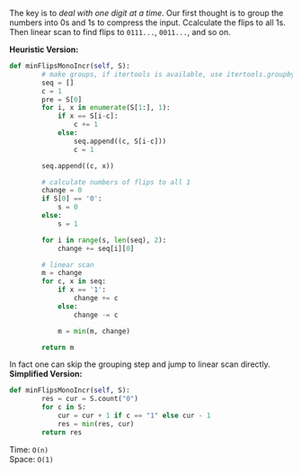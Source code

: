 The key is to *deal with one digit at a time*. Our first thought is to group the numbers into 0s and 1s to compress the input. Ccalculate the flips to all 1s. Then linear scan to find flips to `0111...`, `0011...`, and so on.

**Heuristic Version:**
```python
def minFlipsMonoIncr(self, S):
        # make groups, if itertools is available, use itertools.groupby
        seq = []
        c = 1
        pre = S[0]
        for i, x in enumerate(S[1:], 1):
            if x == S[i-c]:
                c += 1
            else:
                seq.append((c, S[i-c]))
                c = 1

        seq.append((c, x))

        # calculate numbers of flips to all 1
        change = 0
        if S[0] == '0':
            s = 0
        else:
            s = 1

        for i in range(s, len(seq), 2):
            change += seq[i][0]

        # linear scan
        m = change
        for c, x in seq:
            if x == '1':
                change += c
            else:
                change -= c

            m = min(m, change)

        return m
```

In fact one can skip the grouping step and jump to linear scan directly.  
**Simplified Version:**
```python
def minFlipsMonoIncr(self, S):
        res = cur = S.count("0")
        for c in S:
            cur = cur + 1 if c == "1" else cur - 1
            res = min(res, cur)
        return res
```
Time: `O(n)`  
Space: `O(1)`

